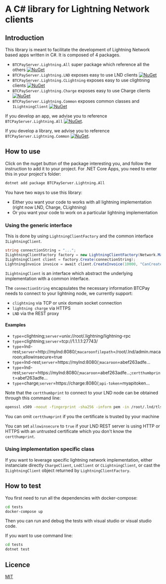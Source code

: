 # A C# library for Lightning Network clients

## Introduction

This library is meant to facilitate the development of Lightning Network based apps written in C#.
It is composed of 4 packages.

* `BTCPayServer.Lightning.All` super package which reference all the others [![NuGet](https://img.shields.io/nuget/v/BTCPayServer.Lightning.All.svg)](https://www.nuget.org/packages/BTCPayServer.Lightning.All)
* `BTCPayServer.Lightning.LND` exposes easy to use LND clients [![NuGet](https://img.shields.io/nuget/v/BTCPayServer.Lightning.LND.svg)](https://www.nuget.org/packages/BTCPayServer.Lightning.LND)
* `BTCPayServer.Lightning.CLightning` exposes easy to use clightning clients [![NuGet](https://img.shields.io/nuget/v/BTCPayServer.Lightning.CLightning.svg)](https://www.nuget.org/packages/BTCPayServer.Lightning.CLightning)
* `BTCPayServer.Lightning.Charge` exposes easy to use Charge clients [![NuGet](https://img.shields.io/nuget/v/BTCPayServer.Lightning.Charge.svg)](https://www.nuget.org/packages/BTCPayServer.Lightning.Charge)
* `BTCPayServer.Lightning.Common` exposes common classes and `ILightningClient` [![NuGet](https://img.shields.io/nuget/v/BTCPayServer.Lightning.Common.svg)](https://www.nuget.org/packages/BTCPayServer.Lightning.Common)

If you develop an app, we advise you to reference `BTCPayServer.Lightning.All` [![NuGet](https://img.shields.io/nuget/v/BTCPayServer.Lightning.All.svg)](https://www.nuget.org/packages/BTCPayServer.Lightning.All).

If you develop a library, we advise you to reference `BTCPayServer.Lightning.Common` [![NuGet](https://img.shields.io/nuget/v/BTCPayServer.Lightning.Common.svg)](https://www.nuget.org/packages/BTCPayServer.Lightning.Common).

## How to use

Click on the nuget button of the package interesting you, and follow the instruction to add it to your project.
For .NET Core Apps, you need to enter this in your project's folder:

```bash
dotnet add package BTCPayServer.Lightning.All
```

You have two ways to use this library:

* Either you want your code to works with all lightning implementation (right now LND, Charge, CLightning)
* Or you want your code to work on a particular lightning implementation

### Using the generic interface

This is done by using `LightningClientFactory` and the common interface `ILightningClient`.

```csharp
string connectionString = "...";
ILightningClientFactory factory = new LightningClientFactory(Network.Main);
ILightningClient client = factory.Create(connectionString);
LightningInvoice invoice = await client.CreateInvoice(10000, "CanCreateInvoice", TimeSpan.FromMinutes(5));
```

`ILightningClient` is an interface which abstract the underlying implementation with a common interface.

The `connectionString` encapsulates the necessary information BTCPay needs to connect to your lightning node, we currently support:

* `clightning` via TCP or unix domain socket connection
* `lightning charge` via HTTPS
* `LND` via the REST proxy

#### Examples


* `type`=clightning;`server`=unix://root/.lightning/lightning-rpc
* `type`=clightning;`server`=tcp://1.1.1.1:27743/
* `type`=lnd-rest;`server`=http://mylnd:8080/;`macaroonfilepath`=/root/.lnd/admin.macaroon;allowinsecure=true
* `type`=lnd-rest;`server`=https://mylnd:8080/;`macaroon`=abef263adfe...
* `type`=lnd-rest;`server`=https://mylnd:8080/;`macaroon`=abef263adfe...;`certthumbprint`=abef263adfe...
* `type`=charge;`server`=https://charge:8080/;`api-token`=myapitoken...

Note that the `certthumbprint` to connect to your LND node can be obtained through this command line:

```bash
openssl x509 -noout -fingerprint -sha256 -inform pem -in /root/.lnd/tls.cert
```

You can omit `certthumprint` if you the certificate is trusted by your machine

You can set `allowinsecure` to `true` if your LND REST server is using HTTP or HTTPS with an untrusted certificate which you don't know the `certthumprint`.

### Using implementation specific class

If you want to leverage specific lightning network implementation, either instanciate directly `ChargeClient`, `LndClient` or `CLightningClient`, or cast the `ILightningClient` object returned by `LightningClientFactory`.

## How to test

You first need to run all the dependencies with docker-compose:

```bash
cd tests
docker-compose up
```

Then you can run and debug the tests with visual studio or visual studio code.

If you want to use command line:
```bash
cd tests
dotnet test
```

## Licence

[MIT](LICENSE)